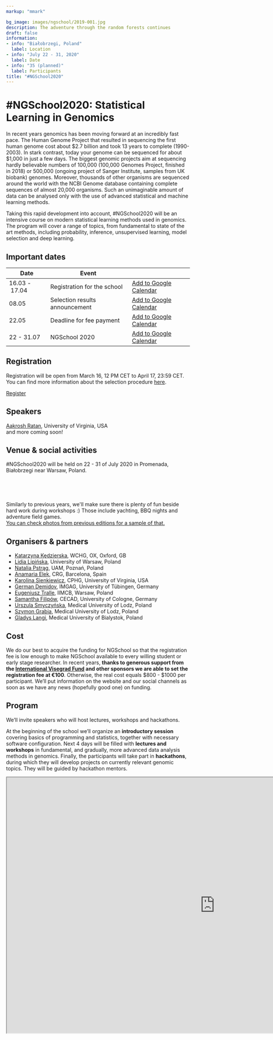 ```yaml
---
markup: "mmark"

bg_image: images/ngschool/2019-001.jpg
description: The adventure through the random forests continues
draft: false
information:
- info: "Białobrzegi, Poland"
  label: Location
- info: "July 22 - 31, 2020"
  label: Date
- info: "35 (planned)"
  label: Participants
title: "#NGSchool2020"
---
```


# #NGSchool2020: Statistical Learning in Genomics
In recent years genomics has been moving forward at an incredibly fast pace. The Human Genome Project that resulted in sequencing the first human genome cost about $2.7 billion and took 13 years to complete (1990-2003). In stark contrast, today your genome can be sequenced for about $1,000 in just a few days. The biggest genomic projects aim at sequencing hardly believable numbers of 100,000 (100,000 Genomes Project, finished in 2018) or 500,000 (ongoing project of Sanger Institute, samples from UK biobank) genomes. Moreover, thousands of other organisms are sequenced around the world with the NCBI Genome database containing complete sequences of almost 20,000 organisms. Such an unimaginable amount of data can be analysed only with the use of advanced statistical and machine learning methods.

Taking this rapid development into account, #NGSchool2020 will be an intensive course on modern statistical learning methods used in genomics. The program will cover a range of topics, from fundamental to state of the art methods, including probability, inference, unsupervised learning, model selection and deep learning.

## Important dates
<table class="table table-striped table-bordered table-important-dates">
  <thead>
    <tr>
      <th>Date</th>
      <th>Event</th>
      <th></th>
    </tr>
  </thead>
  <tbody>
    <tr>
      <td>16.03&nbsp;-&nbsp;17.04</td>
      <td>Registration for the school</td>
      <td><a href="https://calendar.google.com/calendar/r/eventedit?text=NGSchool+2020+-+Registration&dates=20200316/20200418" target="_blank" class="btn btn-primary">Add to Google Calendar <i class="far fa-calendar-plus"></i></a></td>
    </tr>
    <tr>
      <td>08.05</td>
      <td>Selection results announcement</td>
      <td><a href="https://calendar.google.com/calendar/r/eventedit?text=NGSchool+2020+-+Selection+results+announcement&dates=20200508/20200509" target="_blank" class="btn btn-primary">Add to Google Calendar <i class="far fa-calendar-plus"></i></a></td>
    </tr>
    <tr>
      <td>22.05</td>
      <td>Deadline for fee payment</td>
      <td><a href="https://calendar.google.com/calendar/r/eventedit?text=NGSchool+2020+-+Deadline+for+fee+payment&dates=20200522/20200523" target="_blank" class="btn btn-primary">Add to Google Calendar <i class="far fa-calendar-plus"></i></a></td>
    </tr>
    <tr>
      <td>22&nbsp;-&nbsp;31.07</td>
      <td>NGSchool 2020</td>
      <td><a href="https://calendar.google.com/calendar/r/eventedit?text=NGSchool+2020&location=Promenada%2C+Bia%C5%82obrzegi+near+Warsaw%2C+Poland&dates=20200722T100000Z/20200731T110000Z" target="_blank" class="btn btn-primary">Add to Google Calendar <i class="far fa-calendar-plus"></i></a></td>
    </tr>
  </tbody>
</table>

## Registration

Registration will be open from March 16, 12 PM CET to April 17, 23:59 CET. You can find more information about the selection procedure [here](./selection).  

<a href="#" target="_blank" class="btn btn-success btn-lg btn-block" style="width: 40%; margin: 0 auto;">Register <i class="fas fa-play"></i></a>
  
## Speakers  
[Aakrosh Ratan](../people/aakrosh-ratan/), University of Virginia, USA  
and more coming soon!  
  
## Venue & social activities
#NGSchool2020 will be held on 22 - 31 of July 2020 in Promenada, Białobrzegi near Warsaw, Poland.

<div class="col-md-6">
  <img class="img-responsive w-100" src="../images/ngschool/2020-003.jpg" alt="">
</div>
<div class="col-md-6">
  <img class="img-responsive w-100" src="../images/ngschool/2020-004.jpg" alt="">
</div>
<br>
<p><br></p>
  
Similarly to previous years, we'll make sure there is plenty of fun beside hard work during workshops :) Those include yachting, BBQ nights and adventure field games.  
[You can check photos from previous editions for a sample of that.](../galleries/)  
  
## Organisers & partners
* [Katarzyna Kędzierska](/people/katarzyna-kedzierska), WCHG, OX, Oxford, GB  
* [Lidia Lipińska](/people/lidia-lipinska), University of Warsaw, Poland  
* [Natalia Pstrąg](/people/natalia-pstrag), UAM, Poznań, Poland  
* [Anamaria Elek](/people/anamaria-elek), CRG, Barcelona, Spain  
* [Karolina Sienkiewicz](/people/karolina-sienkiewicz), CPHG, University of Virginia, USA  
* [German Demidov](/people/german-demidov), IMGAG, University of Tübingen, Germany  
* [Eugeniusz Tralle](/people/eugeniusz-tralle), IIMCB, Warsaw, Poland  
* [Samantha Filipów](/people/samantha-filipow), CECAD, University of Cologne, Germany  
* [Urszula Smyczyńska](/people/urszula-smyczynska), Medical University of Lodz, Poland  
* [Szymon Grabia](/people/szymon-grabia), Medical University of Lodz, Poland  
* [Gladys Langi](/people/gladys-langi), Medical University of Bialystok, Poland  

## Cost
We do our best to acquire the funding for NGSchool so that the registration fee is low enough to make NGSchool available to every willing student or early stage researcher. In recent years, **thanks to generous support from the [International Visegrad Fund](https://www.visegradfund.org/) and other sponsors we are able to set the registration fee at €100**. Otherwise, the real cost equals $800 - $1000 per participant. We’ll put information on the website and our social channels as soon as we have any news (hopefully good one) on funding.  
  
  
## Program  
We’ll invite speakers who will host lectures, workshops and hackathons.  
  
At the beginning of the school we’ll organize an **introductory session** covering basics of programming and statistics, together with necessary software configuration. Next 4 days will be filled with **lectures and workshops** in fundamental, and gradually, more advanced data analysis methods in genomics. Finally, the participants will take part in **hackathons**, during which they will develop projects on currently relevant genomic topics. They will be guided by hackathon mentors.  

<iframe width=1140 height=700 src="https://docs.google.com/spreadsheets/d/e/2PACX-1vTx8dOnmzXcmxUwOLHX5I2SJEYZ5k1HLlX24Xn3n48VPjVPcLZEwsgGYbRNzFzNSav3NmDOltAECNYf/pubhtml?gid=1442474260&amp;single=true&amp;widget=true&amp;headers=false"></iframe>
